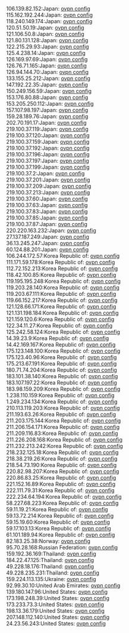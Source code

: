 106.139.82.152:Japan: [ovpn config](vpn/106_139_82_152.ovpn)  
115.162.192.244:Japan: [ovpn config](vpn/115_162_192_244.ovpn)  
118.240.149.174:Japan: [ovpn config](vpn/118_240_149_174.ovpn)  
120.51.50.19:Japan: [ovpn config](vpn/120_51_50_19.ovpn)  
121.106.50.8:Japan: [ovpn config](vpn/121_106_50_8.ovpn)  
121.80.131.128:Japan: [ovpn config](vpn/121_80_131_128.ovpn)  
122.215.29.93:Japan: [ovpn config](vpn/122_215_29_93.ovpn)  
125.4.238.14:Japan: [ovpn config](vpn/125_4_238_14.ovpn)  
126.169.97.69:Japan: [ovpn config](vpn/126_169_97_69.ovpn)  
126.76.71.165:Japan: [ovpn config](vpn/126_76_71_165.ovpn)  
126.94.144.70:Japan: [ovpn config](vpn/126_94_144_70.ovpn)  
133.155.25.212:Japan: [ovpn config](vpn/133_155_25_212.ovpn)  
147.192.22.35:Japan: [ovpn config](vpn/147_192_22_35.ovpn)  
150.249.156.59:Japan: [ovpn config](vpn/150_249_156_59.ovpn)  
153.176.80.88:Japan: [ovpn config](vpn/153_176_80_88.ovpn)  
153.205.250.112:Japan: [ovpn config](vpn/153_205_250_112.ovpn)  
157.107.98.197:Japan: [ovpn config](vpn/157_107_98_197.ovpn)  
159.28.189.76:Japan: [ovpn config](vpn/159_28_189_76.ovpn)  
202.70.191.17:Japan: [ovpn config](vpn/202_70_191_17.ovpn)  
219.100.37.119:Japan: [ovpn config](vpn/219_100_37_119.ovpn)  
219.100.37.120:Japan: [ovpn config](vpn/219_100_37_120.ovpn)  
219.100.37.159:Japan: [ovpn config](vpn/219_100_37_159.ovpn)  
219.100.37.192:Japan: [ovpn config](vpn/219_100_37_192.ovpn)  
219.100.37.196:Japan: [ovpn config](vpn/219_100_37_196.ovpn)  
219.100.37.197:Japan: [ovpn config](vpn/219_100_37_197.ovpn)  
219.100.37.199:Japan: [ovpn config](vpn/219_100_37_199.ovpn)  
219.100.37.2:Japan: [ovpn config](vpn/219_100_37_2.ovpn)  
219.100.37.201:Japan: [ovpn config](vpn/219_100_37_201.ovpn)  
219.100.37.209:Japan: [ovpn config](vpn/219_100_37_209.ovpn)  
219.100.37.213:Japan: [ovpn config](vpn/219_100_37_213.ovpn)  
219.100.37.60:Japan: [ovpn config](vpn/219_100_37_60.ovpn)  
219.100.37.63:Japan: [ovpn config](vpn/219_100_37_63.ovpn)  
219.100.37.83:Japan: [ovpn config](vpn/219_100_37_83.ovpn)  
219.100.37.85:Japan: [ovpn config](vpn/219_100_37_85.ovpn)  
219.100.37.87:Japan: [ovpn config](vpn/219_100_37_87.ovpn)  
220.220.163.232:Japan: [ovpn config](vpn/220_220_163_232.ovpn)  
27.137.187.249:Japan: [ovpn config](vpn/27_137_187_249.ovpn)  
36.13.245.247:Japan: [ovpn config](vpn/36_13_245_247.ovpn)  
60.124.88.201:Japan: [ovpn config](vpn/60_124_88_201.ovpn)  
106.244.172.57:Korea Republic of: [ovpn config](vpn/106_244_172_57.ovpn)  
111.171.59.178:Korea Republic of: [ovpn config](vpn/111_171_59_178.ovpn)  
112.72.152.213:Korea Republic of: [ovpn config](vpn/112_72_152_213.ovpn)  
118.42.100.85:Korea Republic of: [ovpn config](vpn/118_42_100_85.ovpn)  
119.195.195.248:Korea Republic of: [ovpn config](vpn/119_195_195_248.ovpn)  
119.203.28.140:Korea Republic of: [ovpn config](vpn/119_203_28_140.ovpn)  
119.203.67.111:Korea Republic of: [ovpn config](vpn/119_203_67_111.ovpn)  
119.66.152.217:Korea Republic of: [ovpn config](vpn/119_66_152_217.ovpn)  
121.128.66.171:Korea Republic of: [ovpn config](vpn/121_128_66_171.ovpn)  
121.131.198.184:Korea Republic of: [ovpn config](vpn/121_131_198_184.ovpn)  
121.159.120.6:Korea Republic of: [ovpn config](vpn/121_159_120_6.ovpn)  
122.34.11.27:Korea Republic of: [ovpn config](vpn/122_34_11_27.ovpn)  
125.242.58.124:Korea Republic of: [ovpn config](vpn/125_242_58_124.ovpn)  
14.39.23.9:Korea Republic of: [ovpn config](vpn/14_39_23_9.ovpn)  
14.42.169.167:Korea Republic of: [ovpn config](vpn/14_42_169_167.ovpn)  
175.123.148.100:Korea Republic of: [ovpn config](vpn/175_123_148_100.ovpn)  
175.123.40.96:Korea Republic of: [ovpn config](vpn/175_123_40_96.ovpn)  
175.213.67.191:Korea Republic of: [ovpn config](vpn/175_213_67_191.ovpn)  
180.71.74.204:Korea Republic of: [ovpn config](vpn/180_71_74_204.ovpn)  
183.101.38.140:Korea Republic of: [ovpn config](vpn/183_101_38_140.ovpn)  
183.107.197.22:Korea Republic of: [ovpn config](vpn/183_107_197_22.ovpn)  
183.98.159.209:Korea Republic of: [ovpn config](vpn/183_98_159_209.ovpn)  
1.238.110.159:Korea Republic of: [ovpn config](vpn/1_238_110_159.ovpn)  
1.249.234.134:Korea Republic of: [ovpn config](vpn/1_249_234_134.ovpn)  
210.113.119.203:Korea Republic of: [ovpn config](vpn/210_113_119_203.ovpn)  
211.193.63.26:Korea Republic of: [ovpn config](vpn/211_193_63_26.ovpn)  
211.203.175.144:Korea Republic of: [ovpn config](vpn/211_203_175_144.ovpn)  
211.206.154.171:Korea Republic of: [ovpn config](vpn/211_206_154_171.ovpn)  
211.209.116.83:Korea Republic of: [ovpn config](vpn/211_209_116_83.ovpn)  
211.226.208.168:Korea Republic of: [ovpn config](vpn/211_226_208_168.ovpn)  
211.232.213.242:Korea Republic of: [ovpn config](vpn/211_232_213_242.ovpn)  
218.232.125.18:Korea Republic of: [ovpn config](vpn/218_232_125_18.ovpn)  
218.38.219.26:Korea Republic of: [ovpn config](vpn/218_38_219_26.ovpn)  
218.54.73.190:Korea Republic of: [ovpn config](vpn/218_54_73_190.ovpn)  
220.82.98.207:Korea Republic of: [ovpn config](vpn/220_82_98_207.ovpn)  
220.86.83.25:Korea Republic of: [ovpn config](vpn/220_86_83_25.ovpn)  
221.152.16.89:Korea Republic of: [ovpn config](vpn/221_152_16_89.ovpn)  
222.111.79.31:Korea Republic of: [ovpn config](vpn/222_111_79_31.ovpn)  
222.234.64.194:Korea Republic of: [ovpn config](vpn/222_234_64_194.ovpn)  
58.227.68.223:Korea Republic of: [ovpn config](vpn/58_227_68_223.ovpn)  
59.11.19.21:Korea Republic of: [ovpn config](vpn/59_11_19_21.ovpn)  
59.13.72.214:Korea Republic of: [ovpn config](vpn/59_13_72_214.ovpn)  
59.15.19.60:Korea Republic of: [ovpn config](vpn/59_15_19_60.ovpn)  
59.17.103.13:Korea Republic of: [ovpn config](vpn/59_17_103_13.ovpn)  
61.101.189.94:Korea Republic of: [ovpn config](vpn/61_101_189_94.ovpn)  
82.183.25.38:Norway: [ovpn config](vpn/82_183_25_38.ovpn)  
95.70.28.168:Russian Federation: [ovpn config](vpn/95_70_28_168.ovpn)  
159.192.36.169:Thailand: [ovpn config](vpn/159_192_36_169.ovpn)  
184.22.47.125:Thailand: [ovpn config](vpn/184_22_47_125.ovpn)  
49.228.18.176:Thailand: [ovpn config](vpn/49_228_18_176.ovpn)  
49.228.235.231:Thailand: [ovpn config](vpn/49_228_235_231.ovpn)  
159.224.113.135:Ukraine: [ovpn config](vpn/159_224_113_135.ovpn)  
92.99.30.10:United Arab Emirates: [ovpn config](vpn/92_99_30_10.ovpn)  
139.180.147.96:United States: [ovpn config](vpn/139_180_147_96.ovpn)  
173.198.248.39:United States: [ovpn config](vpn/173_198_248_39.ovpn)  
173.233.73.3:United States: [ovpn config](vpn/173_233_73_3.ovpn)  
198.13.36.179:United States: [ovpn config](vpn/198_13_36_179.ovpn)  
207.148.112.140:United States: [ovpn config](vpn/207_148_112_140.ovpn)  
24.23.56.243:United States: [ovpn config](vpn/24_23_56_243.ovpn)  

